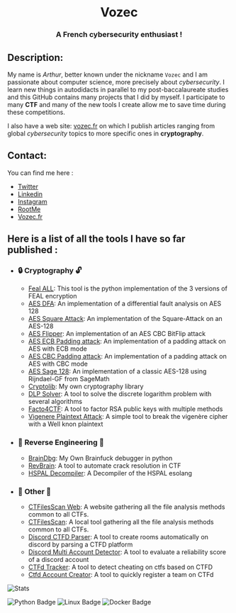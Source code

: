 <h1 align="center"><b>Vozec</b></h1>
<h3 align="center">A French cybersecurity enthusiast !</h3>

## Description:  
My name is *Arthur*, better known under the nickname ``Vozec`` and I am passionate about computer science, more precisely about _cybersecurity_. I learn new things in autodidacts in parallel to my post-baccalaureate studies and this GitHub contains many projects that I did by myself. I participate to many **CTF** and many of the new tools I create allow me to save time during these competitions.

I also have a web site: [vozec.fr](https://vozec.fr) on which I publish articles ranging from global _cybersecurity_ topics to more specific ones in **cryptography**. 

## Contact:  
You can find me here : 
  - [Twitter](https://twitter.com/Vozec1)
  - [Linkedin](https://www.linkedin.com/in/arthur-deloffre-844b7a221/)
  - [Instagram](https://www.instagram.com/arthur_dlfr/)
  - [RootMe](https://www.root-me.org/Vozec?lang=fr#9f0f137c4cbb8d9e32b9f1a287283ba7)
  - [Vozec.fr](https://vozec.fr)
  
## Here is a list of all the tools I have so far published :

- ### :lock: Cryptography :unlock:
  - [Feal ALL](https://github.com/Vozec/Feal-ALL): This tool is the python implementation of the 3 versions of FEAL encryption
  - [AES DFA](https://github.com/Vozec/AES-DFA): An implementation of a differential fault analysis on AES 128
  - [AES Square Attack](https://github.com/Vozec/AES-Square-Attack): An implementation of the Square-Attack on an AES-128
  - [AES Flipper](https://github.com/Vozec/AES-Flipper): An implementation of an AES CBC BitFlip attack
  - [AES ECB Padding attack](https://github.com/Vozec/AES-ECB-Padding-attack): An implementation of a padding attack on AES with ECB mode
  - [AES CBC Padding attack](https://github.com/Vozec/AES-CBC-Padding-attack): An implementation of a padding attack on AES with CBC mode  
  - [AES Sage 128](https://github.com/Vozec/AES-Sage-128): An implementation of a classic AES-128 using Rijndael-GF from SageMath  
  - [Cryptolib](https://github.com/Vozec/Cryptolib): My own cryptography library
  - [DLP Solver](https://github.com/Vozec/DLP-Solver): A tool to solve the discrete logarithm problem with several algorithms
  - [Facto4CTF](https://github.com/Vozec/Facto4CTF): A tool to factor RSA public keys with multiple methods 
  - [Vigenere Plaintext Attack](https://github.com/Vozec/Vigenere-Plaintext-Attack): A simple tool to break the vigenère cipher with a Well knon plaintext

- ### :hammer: Reverse Engineering :hammer:
  - [BrainDbg](https://github.com/Vozec/BrainDbg): My Own Brainfuck debugger in python
  - [RevBrain](https://github.com/Vozec/RevBrain): A tool to automate crack resolution in CTF
  - [HSPAL Decompiler](https://github.com/Vozec/HSPAL-Decompiler): A Decompiler of the HSPAL esolang

- ### :triangular_flag_on_post: Other :triangular_flag_on_post:
  - [CTFilesScan Web](https://github.com/Vozec/CTFileScan-WEB): A website gathering all the file analysis methods common to all CTFs. 
  - [CTFilesScan](https://github.com/Vozec/CTFilesScan): A local tool gathering all the file analysis methods common to all CTFs. 
  - [Discord CTFD Parser](https://github.com/Vozec/Discord-CTFD-Parser): A tool to create rooms automatically on discord by parsing a CTFD platform
  - [Discord Multi Account Detector](https://github.com/Vozec/Discord-Multi-Account-Detector): A tool to evaluate a reliability score of a discord account 
  - [CTFd Tracker](https://github.com/Vozec/CTFd-Tracker): A tool to detect cheating on ctfs based on CTFD
  - [Ctfd Account Creator](https://github.com/Vozec/Ctfd-Account-Creator): A tool to quickly register a team on CTFd


![Stats](https://github-readme-stats.vercel.app/api?username=Vozec&show_icons=true&theme=dark)

![Python Badge](https://img.shields.io/badge/Python-3776AB?logo=python&logoColor=fff&style=for-the-badge)
![Linux Badge](https://img.shields.io/badge/Linux-FCC624?logo=linux&logoColor=000&style=for-the-badge)
![Docker Badge](https://img.shields.io/badge/Docker-2496ED?logo=docker&logoColor=fff&style=for-the-badge)
